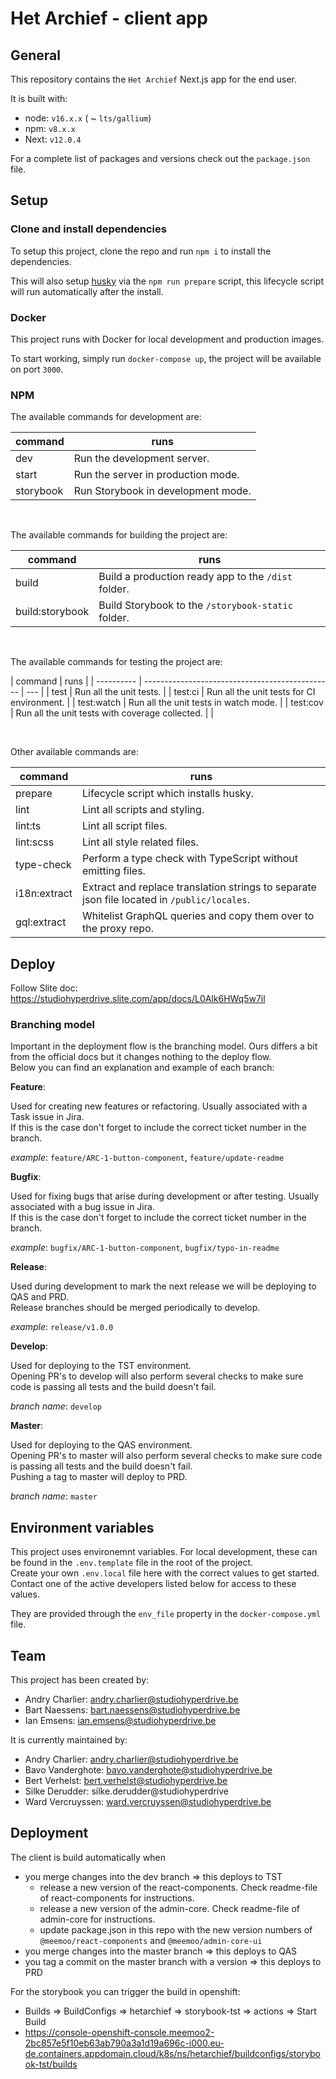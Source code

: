 # Het Archief - client app

## General

This repository contains the `Het Archief` Next.js app for the end user.

It is built with:

-   node: `v16.x.x` ( ~ `lts/gallium`)
-   npm: `v8.x.x`
-   Next: `v12.0.4`

For a complete list of packages and versions check out the `package.json` file.

## Setup

### Clone and install dependencies

To setup this project, clone the repo and run `npm i` to install the dependencies.

This will also setup [husky](https://github.com/typicode/husky) via the `npm run prepare` script, this lifecycle script
will run automatically after the install.

### Docker

This project runs with Docker for local development and production images.

To start working, simply run `docker-compose up`, the project will be available on port `3000`.

### NPM

The available commands for development are:

| command   | runs                               |
| --------- | ---------------------------------- |
| dev       | Run the development server.        |
| start     | Run the server in production mode. |
| storybook | Run Storybook in development mode. |

<br>

The available commands for building the project are:

| command         | runs                                                |
| --------------- | --------------------------------------------------- |
| build           | Build a production ready app to the `/dist` folder. |
| build:storybook | Build Storybook to the `/storybook-static` folder.  |

<br>

The available commands for testing the project are:

| command    | runs                                            |
| ---------- | ----------------------------------------------- | --- |
| test       | Run all the unit tests.                         |
| test:ci    | Run all the unit tests for CI environment.      |
| test:watch | Run all the unit tests in watch mode.           |
| test:cov   | Run all the unit tests with coverage collected. |     |

<br>

Other available commands are:

| command      | runs                                                                                        |
| ------------ | ------------------------------------------------------------------------------------------- |
| prepare      | Lifecycle script which installs husky.                                                      |
| lint         | Lint all scripts and styling.                                                               |
| lint:ts      | Lint all script files.                                                                      |
| lint:scss    | Lint all style related files.                                                               |
| type-check   | Perform a type check with TypeScript without emitting files.                                |
| i18n:extract | Extract and replace translation strings to separate json file located in `/public/locales`. |
| gql:extract  | Whitelist GraphQL queries and copy them over to the proxy repo.                             |

## Deploy

Follow Slite doc: https://studiohyperdrive.slite.com/app/docs/L0Alk6HWq5w7il

### Branching model

Important in the deployment flow is the branching model. Ours differs a bit from the official docs but it changes
nothing to the deploy flow.  
Below you can find an explanation and example of each branch:

**Feature**:

Used for creating new features or refactoring. Usually associated with a Task issue in Jira.  
If this is the case don't forget to include the correct ticket number in the branch.

_example_: `feature/ARC-1-button-component`, `feature/update-readme`

**Bugfix**:

Used for fixing bugs that arise during development or after testing. Usually associated with a bug issue in Jira.  
If this is the case don't forget to include the correct ticket number in the branch.

_example_: `bugfix/ARC-1-button-component`, `bugfix/typo-in-readme`

**Release**:

Used during development to mark the next release we will be deploying to QAS and PRD.  
Release branches should be merged periodically to develop.

_example_: `release/v1.0.0`

**Develop**:

Used for deploying to the TST environment.  
Opening PR's to develop will also perform several checks to make sure code is passing all tests and the build doesn't
fail.

_branch name_: `develop`

**Master**:

Used for deploying to the QAS environment.  
Opening PR's to master will also perform several checks to make sure code is passing all tests and the build doesn't
fail.  
Pushing a tag to master will deploy to PRD.

_branch name_: `master`

## Environment variables

This project uses environemnt variables. For local development, these can be found in the
`.env.template` file in the root of the project.  
Create your own `.env.local` file here with the correct values to get started. Contact one of the active developers
listed below for access to these values.

They are provided through the `env_file` property in the `docker-compose.yml` file.

## Team

This project has been created by:

-   Andry Charlier: andry.charlier@studiohyperdrive.be
-   Bart Naessens: bart.naessens@studiohyperdrive.be
-   Ian Emsens: ian.emsens@studiohyperdrive.be

It is currently maintained by:

-   Andry Charlier: andry.charlier@studiohyperdrive.be
-   Bavo Vanderghote: bavo.vanderghote@studiohyperdrive.be
-   Bert Verhelst: bert.verhelst@studiohyperdrive.be
-   Silke Derudder: silke.derudder@studiohyperdrive
-   Ward Vercruyssen: ward.vercruyssen@studiohyperdrive.be

## Deployment

The client is build automatically when

-   you merge changes into the dev branch => this deploys to TST
    -   release a new version of the react-components. Check readme-file of react-components for instructions.
    -   release a new version of the admin-core. Check readme-file of admin-core for instructions.
    -   update package.json in this repo with the new version numbers of `@meemoo/react-components` and `@meemoo/admin-core-ui`
-   you merge changes into the master branch => this deploys to QAS
-   you tag a commit on the master branch with a version => this deploys to PRD

For the storybook you can trigger the build in openshift:

-   Builds => BuildConfigs => hetarchief => storybook-tst => actions => Start Build
-   https://console-openshift-console.meemoo2-2bc857e5f10eb63ab790a3a1d19a696c-i000.eu-de.containers.appdomain.cloud/k8s/ns/hetarchief/buildconfigs/storybook-tst/builds
